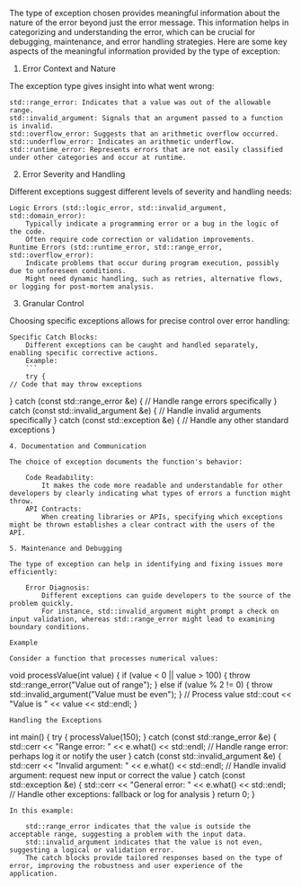 The type of exception chosen provides meaningful information about the nature of the error beyond just the error message. This information helps in categorizing and understanding the error, which can be crucial for debugging, maintenance, and error handling strategies. Here are some key aspects of the meaningful information provided by the type of exception:
1. Error Context and Nature

The exception type gives insight into what went wrong:

    std::range_error: Indicates that a value was out of the allowable range.
    std::invalid_argument: Signals that an argument passed to a function is invalid.
    std::overflow_error: Suggests that an arithmetic overflow occurred.
    std::underflow_error: Indicates an arithmetic underflow.
    std::runtime_error: Represents errors that are not easily classified under other categories and occur at runtime.

2. Error Severity and Handling

Different exceptions suggest different levels of severity and handling needs:

    Logic Errors (std::logic_error, std::invalid_argument, std::domain_error):
        Typically indicate a programming error or a bug in the logic of the code.
        Often require code correction or validation improvements.
    Runtime Errors (std::runtime_error, std::range_error, std::overflow_error):
        Indicate problems that occur during program execution, possibly due to unforeseen conditions.
        Might need dynamic handling, such as retries, alternative flows, or logging for post-mortem analysis.

3. Granular Control

Choosing specific exceptions allows for precise control over error handling:

    Specific Catch Blocks:
        Different exceptions can be caught and handled separately, enabling specific corrective actions.
        Example:
		```
		try {
    // Code that may throw exceptions
} catch (const std::range_error &e) {
    // Handle range errors specifically
} catch (const std::invalid_argument &e) {
    // Handle invalid arguments specifically
} catch (const std::exception &e) {
    // Handle any other standard exceptions
}
```
4. Documentation and Communication

The choice of exception documents the function's behavior:

    Code Readability:
        It makes the code more readable and understandable for other developers by clearly indicating what types of errors a function might throw.
    API Contracts:
        When creating libraries or APIs, specifying which exceptions might be thrown establishes a clear contract with the users of the API.

5. Maintenance and Debugging

The type of exception can help in identifying and fixing issues more efficiently:

    Error Diagnosis:
        Different exceptions can guide developers to the source of the problem quickly.
        For instance, std::invalid_argument might prompt a check on input validation, whereas std::range_error might lead to examining boundary conditions.

Example

Consider a function that processes numerical values:
```
void processValue(int value) {
    if (value < 0 || value > 100) {
        throw std::range_error("Value out of range");
    } else if (value % 2 != 0) {
        throw std::invalid_argument("Value must be even");
    }
    // Process value
    std::cout << "Value is " << value << std::endl;
}
```
Handling the Exceptions
```
int main() {
    try {
        processValue(150);
    } catch (const std::range_error &e) {
        std::cerr << "Range error: " << e.what() << std::endl;
        // Handle range error: perhaps log it or notify the user
    } catch (const std::invalid_argument &e) {
        std::cerr << "Invalid argument: " << e.what() << std::endl;
        // Handle invalid argument: request new input or correct the value
    } catch (const std::exception &e) {
        std::cerr << "General error: " << e.what() << std::endl;
        // Handle other exceptions: fallback or log for analysis
    }
    return 0;
}
```
In this example:

    std::range_error indicates that the value is outside the acceptable range, suggesting a problem with the input data.
    std::invalid_argument indicates that the value is not even, suggesting a logical or validation error.
    The catch blocks provide tailored responses based on the type of error, improving the robustness and user experience of the application.

